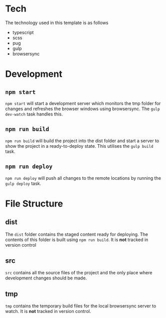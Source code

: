 # Tech
The technology used in this template is as follows
- typescript
- scss
- pug
- gulp
- browsersync

# Development
## `npm start`
`npm start` will start a development server which monitors the tmp folder for changes and refreshes the browser windows using browsersync. The `gulp dev-watch` task handles this.
## `npm run build`
`npm run build` will build the project into the dist folder and start a server to show the project in a ready-to-deploy state. This utilises the `gulp build` task.
## `npm run deploy`
`npm run deploy` will push all changes to the remote locations by running the `gulp deploy` task.
# File Structure
<!-- ## dev
The `dev` folder contains development tools such as the browser sync and local server. This is not needed on the production server and only used during development. It is tracked in version control. -->
## dist
The `dist` folder contains the staged content ready for deploying. The contents of this folder is built using `npm run build`. It is **not** tracked in version control
## src
`src` contains all the source files of the project and the only place where development changes should be made.
## tmp
`tmp` contains the temporary build files for the local browsersync server to watch. It is **not** tracked in version control.